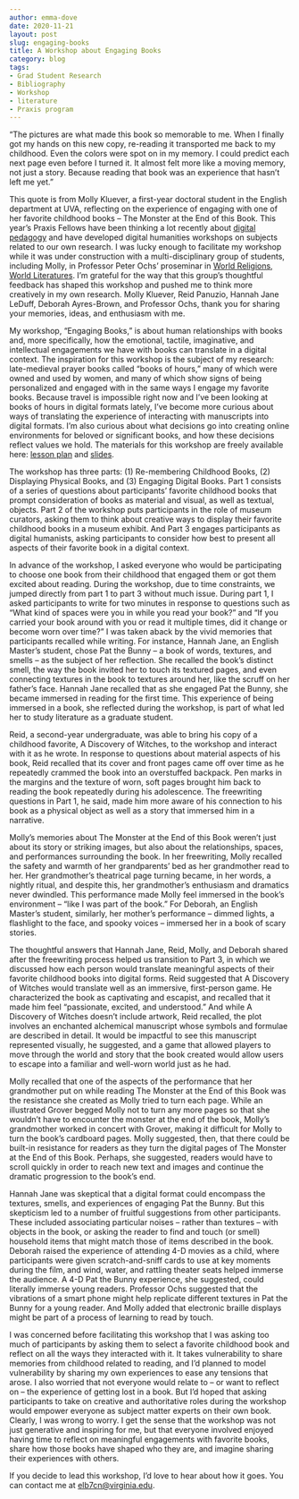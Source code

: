 ```yaml
---
author: emma-dove
date: 2020-11-21
layout: post
slug: engaging-books
title: A Workshop about Engaging Books
category: blog
tags:
- Grad Student Research
- Bibliography
- Workshop
- literature
- Praxis program
---
```


“The pictures are what made this book so memorable to me. When I finally got my hands on this new copy, re-reading it transported me back to my childhood. Even the colors were spot on in my memory. I could predict each next page even before I turned it. It almost felt more like a moving memory, not just a story. Because reading that book was an experience that hasn’t left me yet.” 

This quote is from Molly Kluever, a first-year doctoral student in the English department at UVA, reflecting on the experience of engaging with one of her favorite childhood books – The Monster at the End of this Book. This year’s Praxis Fellows have been thinking a lot recently about [digital pedagogy](http://praxis.scholarslab.org/curriculum/2020-2021/) and have developed digital humanities workshops on subjects related to our own research. I was lucky enough to facilitate my workshop while it was under construction with a multi-disciplinary group of students, including Molly, in Professor Peter Ochs’ proseminar in [World Religions, World Literatures](https://religiousstudies.as.virginia.edu/content/world-literatures-world-religions). I’m grateful for the way that this group’s thoughtful feedback has shaped this workshop and pushed me to think more creatively in my own research. Molly Kluever, Reid Panuzio, Hannah Jane LeDuff, Deborah Ayres-Brown, and Professor Ochs, thank you for sharing your memories, ideas, and enthusiasm with me. 

My workshop, “Engaging Books,” is about human relationships with books and, more specifically, how the emotional, tactile, imaginative, and intellectual engagements we have with books can translate in a digital context. The inspiration for this workshop is the subject of my research: late-medieval prayer books called “books of hours,” many of which were owned and used by women, and many of which show signs of being personalized and engaged with in the same ways I engage my favorite books. Because travel is impossible right now and I’ve been looking at books of hours in digital formats lately, I’ve become more curious about ways of translating the experience of interacting with manuscripts into digital formats. I’m also curious about what decisions go into creating online environments for beloved or significant books, and how these decisions reflect values we hold. The materials for this workshop are freely available here: [lesson plan](https://hcommons.org/deposits/item/hc:33329/) and [slides](https://hcommons.org/deposits/item/hc:33331/). 

The workshop has three parts: (1) Re-membering Childhood Books, (2) Displaying Physical Books, and (3) Engaging Digital Books. Part 1 consists of a series of questions about participants’ favorite childhood books that prompt consideration of books as material and visual, as well as textual, objects. Part 2 of the workshop puts participants in the role of museum curators, asking them to think about creative ways to display their favorite childhood books in a museum exhibit. And Part 3 engages participants as digital humanists, asking participants to consider how best to present all aspects of their favorite book in a digital context. 

In advance of the workshop, I asked everyone who would be participating to choose one book from their childhood that engaged them or got them excited about reading. During the workshop, due to time constraints, we jumped directly from part 1 to part 3 without much issue. During part 1, I asked participants to write for two minutes in response to questions such as “What kind of spaces were you in while you read your book?” and “If you carried your book around with you or read it multiple times, did it change or become worn over time?” I was taken aback by the vivid memories that participants recalled while writing. For instance, Hannah Jane, an English Master’s student, chose Pat the Bunny – a book of words, textures, and smells – as the subject of her reflection. She recalled the book’s distinct smell, the way the book invited her to touch its textured pages, and even connecting textures in the book to textures around her, like the scruff on her father’s face. Hannah Jane recalled that as she engaged Pat the Bunny, she became immersed in reading for the first time. This experience of being immersed in a book, she reflected during the workshop, is part of what led her to study literature as a graduate student. 

Reid, a second-year undergraduate, was able to bring his copy of a childhood favorite, A Discovery of Witches, to the workshop and interact with it as he wrote. In response to questions about material aspects of his book, Reid recalled that its cover and front pages came off over time as he repeatedly crammed the book into an overstuffed backpack. Pen marks in the margins and the texture of worn, soft pages brought him back to reading the book repeatedly during his adolescence. The freewriting questions in Part 1, he said, made him more aware of his connection to his book as a physical object as well as a story that immersed him in a narrative.  

Molly’s memories about The Monster at the End of this Book weren’t just about its story or striking images, but also about the relationships, spaces, and performances surrounding the book. In her freewriting, Molly recalled the safety and warmth of her grandparents’ bed as her grandmother read to her. Her grandmother’s theatrical page turning became, in her words, a nightly ritual, and despite this, her grandmother’s enthusiasm and dramatics never dwindled. This performance made Molly feel immersed in the book’s environment – “like I was part of the book.” For Deborah, an English Master’s student, similarly, her mother’s performance – dimmed lights, a flashlight to the face, and spooky voices – immersed her in a book of scary stories.

The thoughtful answers that Hannah Jane, Reid, Molly, and Deborah shared after the freewriting process helped us transition to Part 3, in which we discussed how each person would translate meaningful aspects of their favorite childhood books into digital forms. Reid suggested that A Discovery of Witches would translate well as an immersive, first-person game. He characterized the book as captivating and escapist, and recalled that it made him feel “passionate, excited, and understood.” And while A Discovery of Witches doesn’t include artwork, Reid recalled, the plot involves an enchanted alchemical manuscript whose symbols and formulae are described in detail. It would be impactful to see this manuscript represented visually, he suggested, and a game that allowed players to move through the world and story that the book created would allow users to escape into a familiar and well-worn world just as he had. 

Molly recalled that one of the aspects of the performance that her grandmother put on while reading The Monster at the End of this Book was the resistance she created as Molly tried to turn each page. While an illustrated Grover begged Molly not to turn any more pages so that she wouldn’t have to encounter the monster at the end of the book, Molly’s grandmother worked in concert with Grover, making it difficult for Molly to turn the book’s cardboard pages. Molly suggested, then, that there could be built-in resistance for readers as they turn the digital pages of The Monster at the End of this Book. Perhaps, she suggested, readers would have to scroll quickly in order to reach new text and images and continue the dramatic progression to the book’s end. 

Hannah Jane was skeptical that a digital format could encompass the textures, smells, and experiences of engaging Pat the Bunny. But this skepticism led to a number of fruitful suggestions from other participants. These included associating particular noises – rather than textures – with objects in the book, or asking the reader to find and touch (or smell) household items that might match those of items described in the book. Deborah raised the experience of attending 4-D movies as a child, where participants were given scratch-and-sniff cards to use at key moments during the film, and wind, water, and rattling theater seats helped immerse the audience. A 4-D Pat the Bunny experience, she suggested, could literally immerse young readers. Professor Ochs suggested that the vibrations of a smart phone might help replicate different textures in Pat the Bunny for a young reader. And Molly added that electronic braille displays might be part of a process of learning to read by touch. 

I was concerned before facilitating this workshop that I was asking too much of participants by asking them to select a favorite childhood book and reflect on all the ways they interacted with it. It takes vulnerability to share memories from childhood related to reading, and I’d planned to model vulnerability by sharing my own experiences to ease any tensions that arose. I also worried that not everyone would relate to – or want to reflect on – the experience of getting lost in a book. But I’d hoped that asking participants to take on creative and authoritative roles during the workshop would empower everyone as subject matter experts on their own book. Clearly, I was wrong to worry. I get the sense that the workshop was not just generative and inspiring for me, but that everyone involved enjoyed having time to reflect on meaningful engagements with favorite books, share how those books have shaped who they are, and imagine sharing their experiences with others. 

If you decide to lead this workshop, I’d love to hear about how it goes. You can contact me at elb7cn@virginia.edu.

